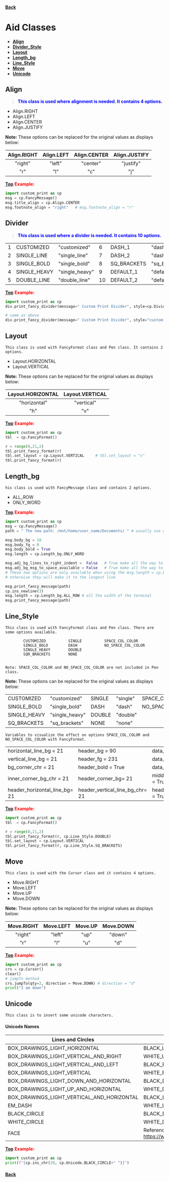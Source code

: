 #### [Back](README.md)

# Aid Classes
* [**Align**](#align)
* [**Divider_Style**](#divider)
* [**Layout**](#layout)
* [**Length_bg**](#length_bg)
* [**Line_Style**](#line_style)
* [**Move**](#move)
* [**Unicode**](#unicode)



## Align
<!--- ## <span style="color:green"> <strong> Align </strong> </span> --->
> <span style="color:blue" ><strong>  This class is used where alignment is needed. It contains 4 options. </strong>
- Align.RIGHT
- Align.LEFT
- Align.CENTER
- Align.JUSTIFY

**Note:** These options can be replaced for the original values as displays below:  

| Align.RIGHT | Align.LEFT | Align.CENTER | Align.JUSTIFY |
| :---------: | :--------: | :----------: | :-----------: |
| "right"     | "left"     |"center"      | "justify"     |
| "r"         | "l"        |"c"           | "j"           |

[**Top**](#aid-classes) <span style="color:red"> <strong> Example: </strong> </span>


```python
import custom_print as cp
msg = cp.FancyMessage()
msg.title_align = cp.Align.CENTER
msg.footnote_align = "right"   # msg.footnote_align = "r"
```

## Divider

> <span style="color:blue" ><strong>  This class is used where a divider is needed. It contains 10 options.</strong>

|   |              |                |    |             |               |
|---|:-------------|----------------|----|-------------|---------------|
| 1 | CUSTOMIZED   | "customized"   | 6  | DASH_1      | "dash_1"      |
| 2 | SINGLE_LINE  | "single_line"  | 7  | DASH_2      | "dash_2"      |
| 3 | SINGLE_BOLD  | "single_bold"  | 8  | SQ_BRACKETS | "sq_brackets" |
| 4 | SINGLE_HEAVY | "single_heavy" | 9  | DEFAULT_1   | "default_1"   |
| 5 | DOUBLE_LINE  | "double_line"  | 10 | DEFAULT_2   | "default_2"   |
    

[**Top**](#aid-classes) <span style="color:red"> <strong> Example: </strong> </span>

```python
import custom_print as cp
div.print_fancy_divider(message=" Custom Print Divider", style=cp.Divider_Style.CUSTOMIZED)

# same as above
div.print_fancy_divider(message=" Custom Print Divider", style="customized")
```

## Layout
<!--- ## <span style="color:green"> <strong> Layout </strong> </span> --->
    This class is used with FancyFormat class and Pen class. It contains 2 options.

* Layout.HORIZONTAL
* Layout.VERTICAL

**Note:** These options can be replaced for the original values as displays below:

| Layout.HORIZONTAL | Layout.VERTICAL |
| :---------------: | :-------------: |
| "horizontal"      | "vertical"      |
| "h"               | "v"             |

[**Top**](#aid-classes) <span style="color:red"> <strong> Example: </strong> </span>
```python
import custom_print as cp
tbl  = cp.FancyFormat()

r = range(0,21,2)
tbl.print_fancy_format(r)
tbl.set_layout = cp.Layout.VERTICAL     # tbl.set_layout = "v" 
tbl.print_fancy_format(r)
```
## Length_bg
<!--- ## <span style="color:green"> <strong> Length_bg </strong> </span> --->
    his class is used with FancyMessage class and contains 2 options.
+ ALL_ROW
+ ONLY_WORD

[**Top**](#aid-classes) <span style="color:red"> <strong> Example: </strong> </span>

```python
import custom_print as cp
msg = cp.FancyMessage()
path = " The new path: /mnt/home/user_name/Documents/ " # usually use with a paragra message type

msg.body_bg = 10
msg.body_fg = 0
msg.body_bold = True
msg.length = cp.Length_bg.ONLY_WORD

msg.adj_bg_lines_to_right_indent =  False   # True make all the way to the space available
msg.adj_bg_msg_to_space_available = False   # True make all the way to the space available
# These two options are only available when using the msg.length = cp.Length_bg.ONLY_WORD
# otherwise they will make it to the longest line

msg.print_fancy_message(path)
cp.ins_newline(3)
msg.length = cp.Length_bg.ALL_ROW # all the width of the terminal
msg.print_fancy_message(path)
```

## Line_Style
<!--- ## <span style="color:green"> <strong> Line_Style </strong> </span> --->
	This class is used with FancyFormat class and Pen class. There are some options available.

            CUSTOMIZED          SINGLE          SPACE_COL_COLOR
            SINGLE_BOLD         DASH            NO_SPACE_COL_COLOR
            SINGLE_HEAVY        DOUBLE
            SQR_BRACKETS        NONE


    Note: SPACE_COL_COLOR and NO_SPACE_COL_COLOR are not included in Pen class.

**Note:** These options can be replaced for the original values as displays below:

|                |                      |            |          |                                           |
|----------------|----------------------|------------|----------|-------------------------------------------|
|	CUSTOMIZED   | "customized"         | SINGLE     | "single" | SPACE_COL_COLOR    | "space_col_color"    |
|	SINGLE_BOLD  | "single_bold"        | DASH       | "dash"   | NO_SPACE_COL_COLOR | "no_space_col_color" |
|	SINGLE_HEAVY | "single_heavy"       | DOUBLE     | "double" |                    |                      |
|	SQ_BRACKETS  | "sq_brackets"        | NONE       | "none"   |                    |                      |


    Variables to visualize the effect on options SPACE_COL_COLOR and NO_SPACE_COL_COLOR with FancyFormat.

|                         |                                  |                                       |
|-------------------------|----------------------------------|---------------------------------------| 
|horizontal_line_bg  = 21 | header_bg                  = 90  | data_bg = 231                         |
|vertical_line_bg    = 21 | header_fg                  = 231 | data_fg  = 0                          |
|bg_corner_chr       = 21 | header_bold                = True| data_bold = True                      |
|inner_corner_bg_chr = 21 | header_corner_bg= 21  | middle_horizontal_line_on = True      |
|header_horizontal_line_bg= 21 | header_vertical_line_bg_chr= 21	 | header_horizontal_line_on = True|


[**Top**](#aid-classes) <span style="color:red"> <strong> Example: </strong> </span>

```python
import custom_print as cp
tbl  = cp.FancyFormat()

r = range(0,21,2)
tbl.print_fancy_format(r, cp.Line_Style.DOUBLE)
tbl.set_layout = cp.Layout.VERTICAL
tbl.print_fancy_format(r, cp.Line_Style.SQ_BRACKETS)

```
## Move
<!--- ## <span style="color:green"> <strong> Move </strong> </span> --->
    This class is used with the Cursor class and it contains 4 options.

+ Move.RIGHT
+ Move.LEFT
+ Move.UP
+ Move.DOWN

**Note:** These options can be replaced for the original values as displays below:

| Move.RIGHT | Move.LEFT | Move.UP   | Move.DOWN  |
| :--------: | :--------:| :--------:| :--------: |
| "right"    | "left"    |"up"       | "down"     |
| "r"        | "l"       |"u"        | "d"        |


[**Top**](#aid-classes) <span style="color:red"> <strong> Example: </strong> </span>

```python
import custom_print as cp
crs = cp.Cursor()
clear()
# jumpTo method
crs.jumpTo(qty=2, direction = Move.DOWN) # direction = "d"
print("I am down")

```
## Unicode
<!--- ## <span style="color:green"> <strong> Unicode </strong> </span> --->
    This class is to insert some unicode characters.

#### Unicode Names
|Lines and Circles                           | Shapes                       |
|--------------------------------------------|------------------------------|
| BOX_DRAWINGS_LIGHT_HORIZONTAL              | BLACK_UP_POINTING_TRIANGLE   |
| BOX_DRAWINGS_LIGHT_VERTICAL_AND_RIGHT      | WHITE_UP_POINTING_TRIANGLE   |
| BOX_DRAWINGS_LIGHT_VERTICAL_AND_LEFT       | BLACK_RIGHT_POINT_TRIANGLE   |
| BOX_DRAWINGS_LIGHT_VERTICAL                | WHITE_RIGHT_POINT_TRIANGLE   |
| BOX_DRAWINGS_LIGHT_DOWN_AND_HORIZONTAL     | BLACK_DOWN_POINTING_TRIANGLE |
| BOX_DRAWINGS_LIGHT_UP_AND_HORIZONTAL       | WHITE_DOWN_POINTING_TRIANGLE |
| BOX_DRAWINGS_LIGHT_VERTICAL_AND_HORIZONTAL | BLACK_LEFT_POINTING_TRIANGLE |
| EM_DASH                                    | WHITE_LEFT_POINTING_TRIANGLE |
| BLACK_CIRCLE                               | BLACK_DIAMOND                |
| WHITE_CIRCLE                               | WHITE_DIAMOND                |
| FACE                                       | Reference → https://www.unicode.org/charts/nameslist/ |

[**Top**](#aid-classes) <span style="color:red"> <strong> Example: </strong> </span>

```python
import custom_print as cp
print(f"{cp.ins_chr(20, cp.Unicode.BLACK_CIRCLE+" ")}")
```


#### [Back](README.md)